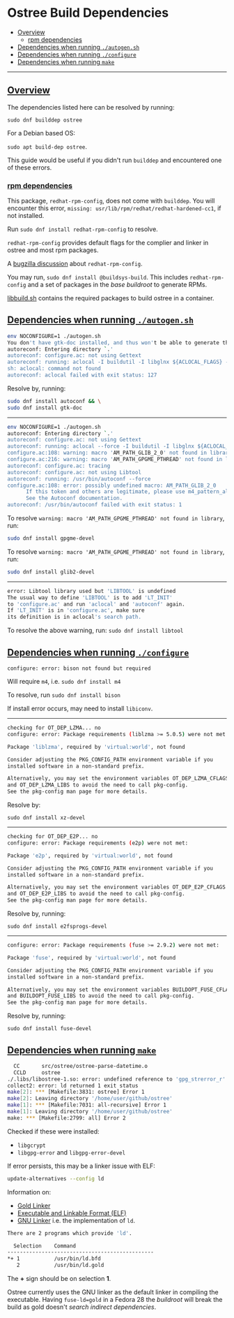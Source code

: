 # Ostree Build Dependencies

- [Overview](#overview)
    - [rpm dependencies](#rpm-dependencies)
- [Dependencies when running `./autogen.sh`](#autogen-dep)
- [Dependencies when running `./configure`](#configure-dep)
- [Dependencies when running `make`](#make-dep)

---

## [Overview](#overview)

The dependencies listed here can be resolved by running:

`sudo dnf builddep ostree`

For a Debian based OS: 

`sudo apt build-dep ostree`.

This guide would be useful if you didn't run `builddep` and encountered one of these errors.

### [rpm dependencies](#rpm-dependencies)

This package, `redhat-rpm-config`, does not come with `builddep`. You will encounter this error, `missing: usr/lib/rpm/redhat/redhat-hardened-cc1`, if not installed.

Run `sudo dnf install redhat-rpm-config` to resolve.

`redhat-rpm-config` provides default flags for the complier and linker in ostree and most rpm packages.

A [bugzilla discussion](https://bugzilla.redhat.com/show_bug.cgi?id=1217376) about `redhat-rpm-config`.

You may run, `sudo dnf install @buildsys-build`. This includes `redhat-rpm-config` and a set of packages in the _base buildroot_ to generate RPMs.

[libbuild.sh](https://github.com/ostreedev/ostree/blob/master/ci/libpaprci/libbuild.sh#L38) contains the required packages to build ostree in a container.

## [Dependencies when running `./autogen.sh`](#autogen-dep)

``` bash
env NOCONFIGURE=1 ./autogen.sh
You don't have gtk-doc installed, and thus won't be able to generate the documentation.
autoreconf: Entering directory `.'
autoreconf: configure.ac: not using Gettext
autoreconf: running: aclocal -I buildutil -I libglnx ${ACLOCAL_FLAGS} --output=aclocal.m4t
sh: aclocal: command not found
autoreconf: aclocal failed with exit status: 127
```
Resolve by, running:
``` bash
sudo dnf install autoconf && \
sudo dnf install gtk-doc
```
***
``` bash
env NOCONFIGURE=1 ./autogen.sh
autoreconf: Entering directory `.'
autoreconf: configure.ac: not using Gettext
autoreconf: running: aclocal --force -I buildutil -I libglnx ${ACLOCAL_FLAGS}
configure.ac:108: warning: macro 'AM_PATH_GLIB_2_0' not found in library
configure.ac:216: warning: macro 'AM_PATH_GPGME_PTHREAD' not found in library
autoreconf: configure.ac: tracing
autoreconf: configure.ac: not using Libtool
autoreconf: running: /usr/bin/autoconf --force
configure.ac:108: error: possibly undefined macro: AM_PATH_GLIB_2_0
      If this token and others are legitimate, please use m4_pattern_allow.
      See the Autoconf documentation.
autoreconf: /usr/bin/autoconf failed with exit status: 1
```

To resolve `warning: macro 'AM_PATH_GPGME_PTHREAD' not found in library`, run:

``` bash
sudo dnf install gpgme-devel
```

To resolve `warning: macro 'AM_PATH_GPGME_PTHREAD' not found in library`, run:

```bash
sudo dnf install glib2-devel
```
***
```bash
error: Libtool library used but 'LIBTOOL' is undefined
The usual way to define 'LIBTOOL' is to add 'LT_INIT'
to 'configure.ac' and run 'aclocal' and 'autoconf' again.
If 'LT_INIT' is in 'configure.ac', make sure
its definition is in aclocal's search path.
```

To resolve the above warning, run: `sudo dnf install libtool`

## [Dependencies when running `./configure`](#configure-dep)

```
configure: error: bison not found but required
```

Will require `m4`, i.e. `sudo dnf install m4`

To resolve, run `sudo dnf install bison`

If install error occurs, may need to install `libiconv`.

***
```bash
checking for OT_DEP_LZMA... no
configure: error: Package requirements (liblzma >= 5.0.5) were not met:

Package 'liblzma', required by 'virtual:world', not found

Consider adjusting the PKG_CONFIG_PATH environment variable if you
installed software in a non-standard prefix.

Alternatively, you may set the environment variables OT_DEP_LZMA_CFLAGS
and OT_DEP_LZMA_LIBS to avoid the need to call pkg-config.
See the pkg-config man page for more details.
```
Resolve by:
```
sudo dnf install xz-devel
```
***
```bash
checking for OT_DEP_E2P... no
configure: error: Package requirements (e2p) were not met:

Package 'e2p', required by 'virtual:world', not found

Consider adjusting the PKG_CONFIG_PATH environment variable if you
installed software in a non-standard prefix.

Alternatively, you may set the environment variables OT_DEP_E2P_CFLAGS
and OT_DEP_E2P_LIBS to avoid the need to call pkg-config.
See the pkg-config man page for more details.
```
Resolve by, running:
```
sudo dnf install e2fsprogs-devel
```
***
```bash
configure: error: Package requirements (fuse >= 2.9.2) were not met:

Package 'fuse', required by 'virtual:world', not found

Consider adjusting the PKG_CONFIG_PATH environment variable if you
installed software in a non-standard prefix.

Alternatively, you may set the environment variables BUILDOPT_FUSE_CFLAGS
and BUILDOPT_FUSE_LIBS to avoid the need to call pkg-config.
See the pkg-config man page for more details.
```
Resolve by, running:
```
sudo dnf install fuse-devel
```

## [Dependencies when running `make`](#make-dep)

```bash
  CC       src/ostree/ostree-parse-datetime.o
  CCLD     ostree
./.libs/libostree-1.so: error: undefined reference to 'gpg_strerror_r'
collect2: error: ld returned 1 exit status
make[2]: *** [Makefile:3831: ostree] Error 1
make[2]: Leaving directory '/home/user/github/ostree'
make[1]: *** [Makefile:7031: all-recursive] Error 1
make[1]: Leaving directory '/home/user/github/ostree'
make: *** [Makefile:2799: all] Error 2
```
Checked if these were installed:

- `libgcrypt`
- `libgpg-error` and `libgpg-error-devel`

If error persists, this may be a linker issue with ELF:  

```bash
update-alternatives --config ld
```

Information on:

- [Gold Linker](https://en.wikipedia.org/wiki/Gold_(linker))
- [Executable and Linkable Format (ELF)](https://en.wikipedia.org/wiki/Executable_and_Linkable_Format)
- [GNU Linker](https://en.wikipedia.org/wiki/GNU_linker) i.e. the implementation of `ld`.

```bash
There are 2 programs which provide 'ld'.

  Selection    Command
-----------------------------------------------
*+ 1           /usr/bin/ld.bfd
   2           /usr/bin/ld.gold
```

The **+** sign should be on selection **1**.

Ostree currently uses the GNU linker as the default linker in compiling the executable. Having `fuse-ld=gold` in a Fedora 28 the _buildroot_ will break the build as gold doesn't _search indirect dependencies_.

